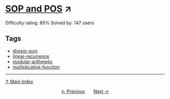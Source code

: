 # [SOP and POS](https://projecteuler.net/problem=851) ↗️

Difficulty rating: 85%
Solved by: 147 users
## Tags

- [divisor-sum](../tags/divisor-sum.md)
- [linear-recurrence](../tags/linear-recurrence.md)
- [modular-arithmetic](../tags/modular-arithmetic.md)
- [multiplicative-function](../tags/multiplicative-function.md)



---

[↑ Main Index](../README.md)


<div align=center><a href='850.md'>← Previous</a> &nbsp;&nbsp; &nbsp;&nbsp;  <a href='852.md'>Next →</a></div>
